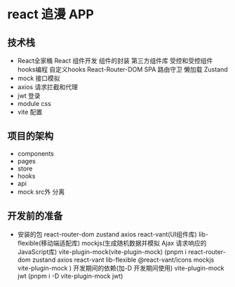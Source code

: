 # react  追漫 APP


## 技术栈
- React全家桶
   React 组件开发
   组件的封装
   第三方组件库
   受控和受控组件
   hooks编程  自定义hooks 
   React-Router-DOM
        SPA
        路由守卫
        懒加载
   Zustand
- mock 接口模拟
- axios 请求拦截和代理
- jwt 登录 
- module css
- vite 配置

## 项目的架构
- components
- pages
- store
- hooks
- api
- mock src外 分离

## 开发前的准备
- 安装的包
    react-router-dom  zustand axios
    react-vant(UI组件库) lib-flexible(移动端适配库)  mockjs(生成随机数据并模拟 Ajax 请求响应的JavaScript库)  vite-plugin-mock(vite-plugin-mock)
    (pnpm i react-router-dom zustand axios react-vant lib-flexible @react-vant/icons mockjs vite-plugin-mock )
    开发期间的依赖(加-D 开发期间使用)
    vite-plugin-mock  jwt 
    (pnpm i -D vite-plugin-mock jwt)